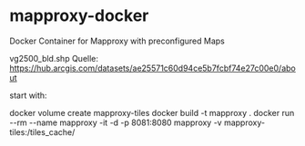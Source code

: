 # mapproxy-docker
Docker Container for Mapproxy with preconfigured Maps


vg2500_bld.shp Quelle: https://hub.arcgis.com/datasets/ae25571c60d94ce5b7fcbf74e27c00e0/about


start with:

docker volume create mapproxy-tiles
docker build -t mapproxy .
docker run --rm --name mapproxy -it -d -p 8081:8080 mapproxy -v mapproxy-tiles:/tiles_cache/

